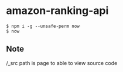 # amazon-ranking-api

```
$ npm i -g --unsafe-perm now
$ now
```

## Note
/_src path is page to able to view source code